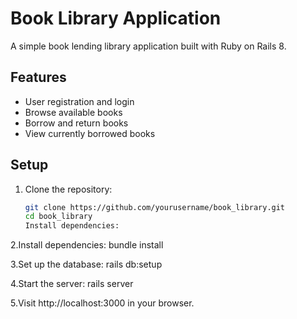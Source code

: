 # Book Library Application

A simple book lending library application built with Ruby on Rails 8.

## Features
- User registration and login
- Browse available books
- Borrow and return books
- View currently borrowed books

## Setup
1. Clone the repository:
   ```bash
   git clone https://github.com/yourusername/book_library.git
   cd book_library
   Install dependencies:

2.Install dependencies:
   bundle install

3.Set up the database:
   rails db:setup

4.Start the server:
   rails server
   
5.Visit http://localhost:3000 in your browser.